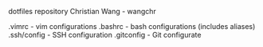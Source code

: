 dotfiles repository
Christian Wang - wangchr

.vimrc - vim configurations
.bashrc - bash configurations (includes aliases)
.ssh/config - SSH configuration
.gitconfig - Git configurate
